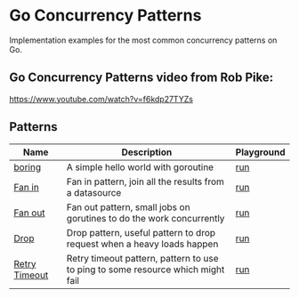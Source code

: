 # Go Concurrency Patterns

Implementation examples for the most common concurrency patterns on Go.

## Go Concurrency Patterns video from Rob Pike:
https://www.youtube.com/watch?v=f6kdp27TYZs

## Patterns

| Name                                                  | Description                                                                     | Playground                                   |
|-------------------------------------------------------|---------------------------------------------------------------------------------|----------------------------------------------|
| [boring](/boring/boring.go)                           | A simple hello world with goroutine                                             | [run](https://play.golang.org/p/8fyYDEqfgqf) | 
| [Fan in](/fan-in/fan-in.go)                           | Fan in pattern, join all the results from a datasource                          | [run](https://play.golang.org/p/K2_nv3Kyahn) | 
| [Fan out](/fan-out/fan-out.go)                        | Fan out pattern, small jobs on gorutines to do the work concurrently            | [run](https://play.golang.org/p/8iwjE9azXF6) | 
| [Drop](/drop/drop.go)                                 | Drop pattern, useful pattern to drop request when a heavy loads happen          | [run](https://play.golang.org/p/wwmN-9bwF9M) | 
| [Retry Timeout](/retry-timeout/retry-timeout.go)      | Retry timeout pattern, pattern to use to ping to some resource which might fail | [run](https://play.golang.org/p/NgbgDUFUvnY) | 